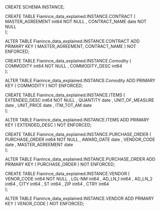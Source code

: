 CREATE SCHEMA INSTANCE;

CREATE TABLE Fianince_data_explained.INSTANCE.CONTRACT ( 
	MASTER_AGREEMENT int64 NOT NULL  ,
	CONTRACT_NAME date NOT NULL  
 );

ALTER TABLE Fianince_data_explained.INSTANCE.CONTRACT ADD PRIMARY KEY ( MASTER_AGREEMENT, CONTRACT_NAME )  NOT ENFORCED;

CREATE TABLE Fianince_data_explained.INSTANCE.Comodity ( 
	COMMODITY int64 NOT NULL  ,
	COMMODITY_DESC int64  
 );

ALTER TABLE Fianince_data_explained.INSTANCE.Comodity ADD PRIMARY KEY ( COMMODITY )  NOT ENFORCED;

CREATE TABLE Fianince_data_explained.INSTANCE.ITEMS ( 
	EXTENDED_DESC int64 NOT NULL  ,
	QUANTITY date  ,
	UNIT_OF_MEASURE date  ,
	UNIT_PRICE date  ,
	ITM_TOT_AM date  
 );

ALTER TABLE Fianince_data_explained.INSTANCE.ITEMS ADD PRIMARY KEY ( EXTENDED_DESC )  NOT ENFORCED;

CREATE TABLE Fianince_data_explained.INSTANCE.PURCHASE_ORDER ( 
	PURCHASE_ORDER int64 NOT NULL  ,
	AWARD_DATE date  ,
	VENDOR_CODE date  ,
	MASTER_AGREEMENT date  
 );

ALTER TABLE Fianince_data_explained.INSTANCE.PURCHASE_ORDER ADD PRIMARY KEY ( PURCHASE_ORDER )  NOT ENFORCED;

CREATE TABLE Fianince_data_explained.INSTANCE.VENDOR ( 
	VENOR_CODE int64 NOT NULL  ,
	LGL-NM int64  ,
	AD_LN_1 int64  ,
	AD_LN_2 int64  ,
	CITY int64  ,
	ST int64  ,
	ZIP int64  ,
	CTRY int64  
 );

ALTER TABLE Fianince_data_explained.INSTANCE.VENDOR ADD PRIMARY KEY ( VENOR_CODE )  NOT ENFORCED;

